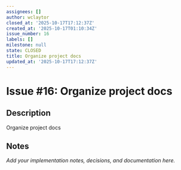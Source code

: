 ```yaml
---
assignees: []
author: wclaytor
closed_at: '2025-10-17T17:12:37Z'
created_at: '2025-10-17T01:10:34Z'
issue_number: 16
labels: []
milestone: null
state: CLOSED
title: Organize project docs
updated_at: '2025-10-17T17:12:37Z'
---
```


# Issue #16: Organize project docs

## Description

Organize project docs

## Notes

_Add your implementation notes, decisions, and documentation here._
